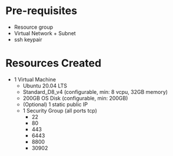 # Pre-requisites
* Resource group
* Virtual Network + Subnet
* ssh keypair

# Resources Created

* 1 Virtual Machine
  - Ubuntu 20.04 LTS
  - Standard_D8_v4  (configurable, min: 8 vcpu, 32GB memory)
  - 200GB OS Disk (configurable, min: 200GB)
  - (Optional) 1 static public IP
  - 1 Security Group (all ports tcp)
    - 22
    - 80
    - 443
    - 6443
    - 8800
    - 30902

